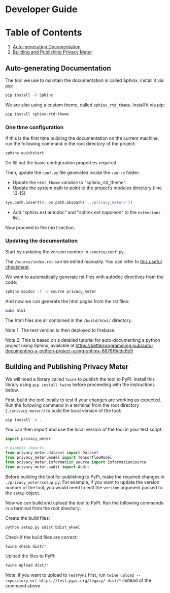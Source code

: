 # Developer Guide 

# Table of Contents
1. [Auto-generating Documentation](#auto-generating-documentation)
2. [Building and Publishing Privacy Meter](#building-and-publishing-privacy-meter)

## Auto-generating Documentation

The tool we use to maintain the documentation is called Sphinx. Install it via pip:

```bash
pip install -U Sphinx
```

We are also using a custom theme, called `sphinx_rtd_theme`. Install it via pip:

```bash
pip install sphinx-rtd-theme
```

### One time configuration

If this is the first time building the documentation on the current machine, run the following command in the root directory of the project:

```bash
sphinx-quickstart
```

Do fill out the basic configuration properties required.

Then, update the `conf.py` file generated inside the `source` folder:
* Update the `html_theme` variable to "sphinx_rtd_theme".
* Update the system path to point to the project’s modules directory (line 13-15)

```python
sys.path.insert(0, os.path.abspath('../privacy_meter/'))
```

* Add "sphinx.ext.autodoc" and "sphinx.ext.napoleon" to the `extensions` list.

Now proceed to the next section.

### Updating the documentation

Start by updating the version number in `/source/conf.py`.

The `/source/index.rst` can be edited manually. You can refer to [this useful cheatsheet](https://sphinx-tutorial.readthedocs.io/cheatsheet/).

We want to automatically generate rst files with autodoc directives from the code:

```bash
sphinx-apidoc -f -o source privacy_meter
```

And now we can generate the html pages from the rst files:

```bash
make html
```

The html files are all contained in the `/build/html/` directory.

Note 1: The test version is then deployed to firebase.

Note 2: This is based on a detailed tutorial for auto-documenting a python project using Sphinx, available at https://betterprogramming.pub/auto-documenting-a-python-project-using-sphinx-8878f9ddc6e9

## Building and Publishing Privacy Meter

We will need a library called `twine` to publish the tool to PyPi. Install this library using `pip install twine` before proceeding with the instructions below.

First, build the tool locally to test if your changes are working as expected. 
Run the following command in a terminal from the root directory (`./privacy_meter/`) to build the local version of the tool:

```bash
pip install -e .
```

You can then import and use the local version of the tool in your test script:

```python
import privacy_meter

# example imports
from privacy_meter.dataset import Dataset
from privacy_meter.model import TensorflowModel
from privacy_meter.information_source import InformationSource
from privacy_meter.audit import Audit
```

Before building the tool for publishing to PyPi, make the required changes in `./privacy_meter/setup.py`. For example, if you want to update the version number of the tool, you would need to edit the `version` argument passed to the `setup` object. 

Now we can build and upload the tool to PyPi. Run the following commands in a terminal from the root directory:

Create the build files:

```bash
python setup.py sdist bdist_wheel
```

Check if the build files are correct:

```bash
twine check dist/*
```

Upload the files to PyPi:

```bash
twine upload dist/*
```

Note: if you want to upload to `TestPyPi` first, run `twine upload --repository-url https://test.pypi.org/legacy/ dist/*` instead of the command above.
